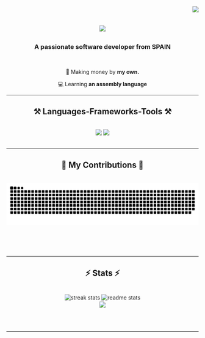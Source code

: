 <img align="right" src="https://visitor-badge.laobi.icu/badge?page_id=Txbss.Txbss" />

<h1 align="center">
    <img src="https://readme-typing-svg.herokuapp.com/?font=Righteous&size=35&center=true&vCenter=true&width=500&height=70&duration=4000&lines=Welcome!+💋;+Here+Tabss!;" />
</h1>

<h3 align="center">A passionate software developer from SPAIN</h3>

<br/>

<div align="center">
 
 💸 Making money by **my own.**
 
 💻 Learning **an assembly language**

 </div>

 <hr/>
 
<h2 align="center">⚒️ Languages-Frameworks-Tools ⚒️</h2>
<br/>
<div align="center">
    <img src="https://skillicons.dev/icons?i=react,bootstrap,mui,html,css,vscode,github,figma,tailwind,git,r" />
    <img src="https://skillicons.dev/icons?i=nodejs,python,javascript,typescript,express,firebase,mongodb,c,java,nextjs,mysql,flask" /><br>
</div>

<br/>
<hr/>

<div align="center">
  <h2>🐍 My Contributions 🐍</h2>
  <br>
  <img alt="snake eating my contributions" src="https://raw.githubusercontent.com/salesp07/salesp07/output/github-contribution-grid-snake.svg" />
  
  <br/><br/><br/>
</div>

<hr/>

<h2 align="center">⚡ Stats ⚡</h2>
<br>
<div align=center>
  <img width=390 src="https://streak-stats.demolab.com?user=Txbss&theme=radical&border_radius=5&exclude_days=Fri%2CSat" alt="streak stats"/>
  <img width=390 src="https://github-readme-stats.vercel.app/api?username=Txbss&show_icons=true&theme=radical&border_radius=5" alt="readme stats" />
  <br/>
  <img width=325 align="center" src="https://github-readme-stats.vercel.app/api/top-langs/?username=Txbss&size_weight=0.5&theme=radical&count_weight=0.5" />
</div>

<br/><br/>

<hr/>

